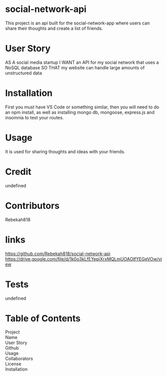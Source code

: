 # social-network-api
This project is an api built for the social-network-app where users can share their thoughts and create a list of friends.  

# User Story
AS A social media startup
I WANT an API for my social network that uses a NoSQL database
SO THAT my website can handle large amounts of unstructured data
# Installation
First you must have VS Code or something similar, then you will need to do an npm install, as well as installing mongo db, mongoose, express.js and insomnia to test your routes.
# Usage
It is used for sharing thoughts and ideas with your friends.
# Credit
undefined
# Contributors 
Rebekah818
# links
https://github.com/Rebekah818/social-network-api
https://drive.google.com/file/d/1k0o3kLfEYepiXrxMQLmUOAOIfYEGeVOw/view
# Tests
undefined
# Table of Contents
Project 
<br>
Name 
<br>
User Story
<br> 
Github
<br> 
Usage
<br> 
Collaborators
<br> 
License
<br>
Installation
